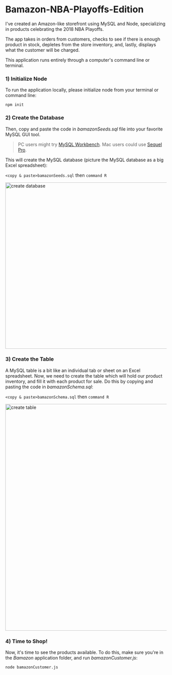 # Bamazon-NBA-Playoffs-Edition
I've created an Amazon-like storefront using MySQL and Node, specializing in products celebrating the 2018 NBA Playoffs. 

The app takes in orders from customers, checks to see if there is enough product in stock, depletes from the store inventory, and, lastly, displays what the customer will be charged.

This application runs entirely through a computer's command line or terminal.

### 1) Initialize Node
To run the application locally, please initialize node from your terminal or command line:

`npm init`

### 2) Create the Database
Then, copy and paste the code in _bamazonSeeds.sql_ file into your favorite MySQL GUI tool.

> PC users might try [MySQL Workbench](https://www.mysql.com/products/workbench/).
> Mac users could use [Sequel Pro](https://www.sequelpro.com/).

This will create the MySQL database (picture the MySQL database as a big Excel spreadsheet):

`<copy & paste>bamazonSeeds.sql` then `command R`

<img width="518" alt="create database" src="https://user-images.githubusercontent.com/34424478/40072125-d06be416-5840-11e8-8f73-feb9b3d54d9c.png">

### 3) Create the Table
A MySQL table is a bit like an individual tab or sheet on an Excel spreadsheet. Now, we need to create the table which will hold our product inventory, and fill it with each product for sale. Do this by copying and pasting the code in _bamazonSchema.sql_:

`<copy & paste>bamazonSchema.sql` then `command R`

<img width="706" alt="create table" src="https://user-images.githubusercontent.com/34424478/40072126-d0790114-5840-11e8-991e-25a04f414085.png">

### 4) Time to Shop!
Now, it's time to see the products available. To do this, make sure you're in the _Bamazon_ application folder, and run _bamazonCustomer.js_:

`node bamazonCustomer.js`


